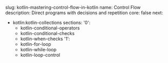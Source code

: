 slug: kotlin-mastering-control-flow-in-kotlin
name: Control Flow
description: Direct programs with decisions and repetition
core: false
next:
  - kotlin:kotlin-collections
sections:
  '0':
    - kotlin-conditional-operators
    - kotlin-conditional-checks
    - kotlin-when-checks
  '1':
    - kotlin-for-loop
    - kotlin-while-loop
    - kotlin-loop-control
